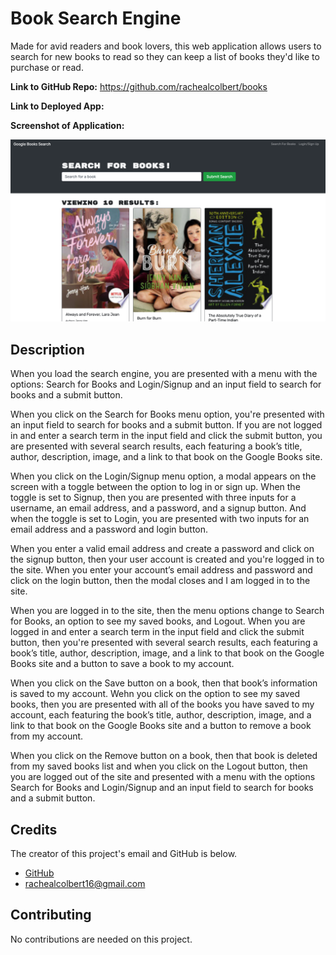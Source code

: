 # Book Search Engine

Made for avid readers and book lovers, this web application allows users to search for new books to read so they can keep a list of books they'd like to purchase or read.

**Link to GitHub Repo:** https://github.com/rachealcolbert/books

**Link to Deployed App:**

**Screenshot of Application:**

![Image of Application](books.png)

## Description

When you load the search engine, you are presented with a menu with the options: Search for Books and Login/Signup and an input field to search for books and a submit button.

When you click on the Search for Books menu option, you're presented with an input field to search for books and a submit button. If you are not logged in and enter a search term in the input field and click the submit button, you are presented with several search results, each featuring a book’s title, author, description, image, and a link to that book on the Google Books site.

When you click on the Login/Signup menu option, a modal appears on the screen with a toggle between the option to log in or sign up. When the toggle is set to Signup, then you are presented with three inputs for a username, an email address, and a password, and a signup button. And when the toggle is set to Login, you are presented with two inputs for an email address and a password and login button.

When you enter a valid email address and create a password and click on the signup button, then your user account is created and you're logged in to the site. When you enter your account’s email address and password and click on the login button, then the modal closes and I am logged in to the site.

When you are logged in to the site, then the menu options change to Search for Books, an option to see my saved books, and Logout. When you are logged in and enter a search term in the input field and click the submit button, then you're presented with several search results, each featuring a book’s title, author, description, image, and a link to that book on the Google Books site and a button to save a book to my account.

When you click on the Save button on a book, then that book’s information is saved to my account. Wehn you click on the option to see my saved books, then you are presented with all of the books you have saved to my account, each featuring the book’s title, author, description, image, and a link to that book on the Google Books site and a button to remove a book from my account.

When you click on the Remove button on a book, then that book is deleted from my saved books list and when you click on the Logout button, then you are logged out of the site and presented with a menu with the options Search for Books and Login/Signup and an input field to search for books and a submit button.

## Credits

The creator of this project's email and GitHub is below.

- [GitHub](https://github.com/rachealcolbert)
- rachealcolbert16@gmail.com

## Contributing

No contributions are needed on this project.
